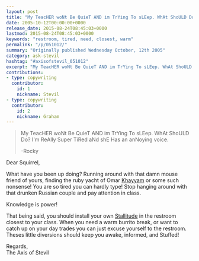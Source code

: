 ```yaml
---
layout: post
title: "My TeacHER woNt Be QuieT AND im TrYing To sLEep. WhAt ShoULD Do?"
date: 2005-10-12T00:00:00+0000
release_date: 2015-08-24T08:45:03+0000
lastmod: 2015-08-24T08:45:03+0000
keywords: "restroom, tired, need, closest, warm"
permalink: "/p/051012/"
summary: "Originally published Wednesday October, 12th 2005"
category: ask-stevil
hashtag: "#axisofstevil_051012"
excerpt: "My TeacHER woNt Be QuieT AND im TrYing To sLEep. WhAt ShoULD Do? and other great questions from Wednesday October, 12th 2005"
contributions:
- type: copywriting
  contributor:
    id: 1
    nickname: Stevil
- type: copywriting
  contributor:
    id: 2
    nickname: Graham
---
```


> My TeacHER woNt Be QuieT AND im TrYing To sLEep. WhAt ShoULD Do? I'm ReAlly Super TiRed aNd shE Has an anNoying voice.
> 
> -Rocky

Dear Squirrel,

What have you been up doing? Running around with that damn mouse friend of yours, finding the ruby yacht of Omar [Khayyam](http://upload.wikimedia.org/wikipedia/commons/f/f8/Omar_Khayyam_Profile.jpg "Khayyam") or some such nonsense! You are so tired you can hardly type! Stop hanging around with that drunken Russian couple and pay attention in class.

Knowledge is power!

That being said, you should install your own [Stallitude](/p/residential-solutions "Stallitude") in the restroom closest to your class. When you need a warm burrito break, or want to catch up on your day trades you can just excuse yourself to the restroom. Theses little diversions should keep you awake, informed, and Stuffed!

Regards,  
The Axis of Stevil
